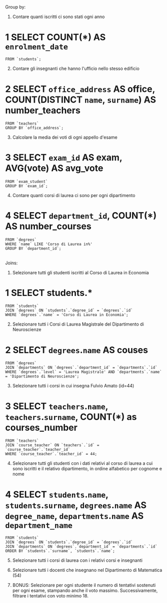 ##
Group by:

1. Contare quanti iscritti ci sono stati ogni anno
# 1 SELECT COUNT(*) AS `enrolment_date` 
    FROM `students`;

2. Contare gli insegnanti che hanno l'ufficio nello stesso edificio
# 2 SELECT `office_address` AS office, COUNT(DISTINCT `name`, `surname`) AS number_teachers
    FROM `teachers`
    GROUP BY `office_address`;

3. Calcolare la media dei voti di ogni appello d'esame
# 3 SELECT `exam_id` AS exam, AVG(vote) AS avg_vote 
    FROM `exam_student` 
    GROUP BY `exam_id`;

4. Contare quanti corsi di laurea ci sono per ogni dipartimento
# 4 SELECT `department_id`, COUNT(*) AS number_courses 
    FROM `degrees` 
    WHERE `name` LIKE 'Corso di Laurea in%' 
    GROUP BY `department_id`;

##
Joins:

1. Selezionare tutti gli studenti iscritti al Corso di Laurea in Economia
# 1 SELECT students.* 
    FROM `students` 
    JOIN `degrees` ON `students`.`degree_id` = `degrees`.`id` 
    WHERE `degrees`.`name` = 'Corso di Laurea in Economia';

2. Selezionare tutti i Corsi di Laurea Magistrale del Dipartimento di Neuroscienze
# 2 SELECT `degrees`.`name` AS couses 
    FROM `degrees` 
    JOIN `departments` ON `degrees`.`department_id` = `departments`.`id` 
    WHERE `degrees`.`level` = 'Laurea Magistrale' AND `departments`.`name` = 'Dipartimento di Neuroscienze';

3. Selezionare tutti i corsi in cui insegna Fulvio Amato (id=44)
# 3 SELECT `teachers`.`name`, `teachers`.`surname`, COUNT(*) as courses_number
    FROM `teachers` 
    JOIN `course_teacher` ON `teachers`.`id` = `course_teacher`.`teacher_id`
    WHERE `course_teacher`.`teacher_id` = 44;

4. Selezionare tutti gli studenti con i dati relativi al corso di laurea a cui sono iscritti e il relativo dipartimento, in ordine alfabetico per cognome e nome
# 4 SELECT `students`.`name`, `students`.`surname`, `degrees`.`name` AS `degree_name`, `departments`.`name` AS     `department_name`
    FROM `students`
    JOIN `degrees` ON `students`.`degree_id` = `degrees`.`id`
    JOIN `departments` ON `degrees`.`department_id` = `departments`.`id`
    ORDER BY `students`.`surname`, `students`.`name`;
5. Selezionare tutti i corsi di laurea con i relativi corsi e insegnanti

6. Selezionare tutti i docenti che insegnano nel Dipartimento di Matematica (54)

7. BONUS: Selezionare per ogni studente il numero di tentativi sostenuti per ogni esame, stampando anche il voto massimo. Successivamente, filtrare i tentativi con voto minimo 18.